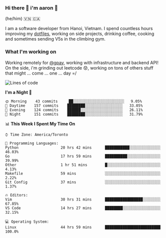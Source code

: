 ### Hi there 👋 i'm aaron :wolf:
(he/him) 🇻🇳 🇨🇦

I am a software developer from Hanoi, Vietnam. I spend countless hours improving my [dotfiles](https://github.com/aarnphm/dotfiles), working on side projects, drinking coffee, cooking and sometimes sending V5s in the climbing gym.

### What I'm working on
Working remotely for [@gpay](http://gpay.vn/en/home_en/), working with infrastructure and backend API! On the side, i'm grinding out leetcode :worried:, working on tons of others stuff that might ... come ... one ... day =/



<!--START_SECTION:waka-->
![Lines of code](https://img.shields.io/badge/From%20Hello%20World%20I%27ve%20Written-19.2%20million%20lines%20of%20code-blue)

**I'm a Night 🦉** 

```text
🌞 Morning    43 commits     ██░░░░░░░░░░░░░░░░░░░░░░░   9.05% 
🌆 Daytime    157 commits    ████████░░░░░░░░░░░░░░░░░   33.05% 
🌃 Evening    124 commits    ██████░░░░░░░░░░░░░░░░░░░   26.11% 
🌙 Night      151 commits    ████████░░░░░░░░░░░░░░░░░   31.79%

```


📊 **This Week I Spent My Time On** 

```text
⌚︎ Time Zone: America/Toronto

💬 Programming Languages: 
Python                   20 hrs 42 mins      ███████████░░░░░░░░░░░░░░   46.03% 
Go                       17 hrs 59 mins      ██████████░░░░░░░░░░░░░░░   39.99% 
Other                    1 hr 51 mins        █░░░░░░░░░░░░░░░░░░░░░░░░   4.13% 
Makefile                 59 mins             ░░░░░░░░░░░░░░░░░░░░░░░░░   2.22% 
Git Config               37 mins             ░░░░░░░░░░░░░░░░░░░░░░░░░   1.37%

🔥 Editors: 
Vim                      30 hrs 31 mins      █████████████████░░░░░░░░   67.85% 
VS Code                  14 hrs 27 mins      ████████░░░░░░░░░░░░░░░░░   32.15%

💻 Operating System: 
Linux                    44 hrs 59 mins      █████████████████████████   100.0%

```


<!--END_SECTION:waka-->
<!--
**aarnphm/aarnphm** is a ✨ _special_ ✨ repository because its `README.md` (this file) appears on your GitHub profile.

Here are some ideas to get you started:

- 🔭 I’m currently working on ...
- 🌱 I’m currently learning ...
- 👯 I’m looking to collaborate on ...
- 🤔 I’m looking for help with ...
- 💬 Ask me about ...
- 📫 How to reach me: ...
- 😄 Pronouns: ...
- ⚡ Fun fact: ...
-->
